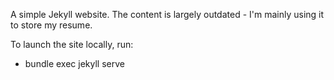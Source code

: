 A simple Jekyll website. The content is largely outdated - I'm mainly using it to store my resume.

To launch the site locally, run:
- bundle exec jekyll serve 